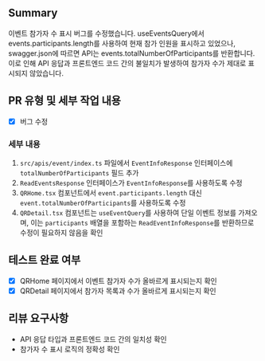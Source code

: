 ## Summary

이벤트 참가자 수 표시 버그를 수정했습니다. useEventsQuery에서 events.participants.length를 사용하여 현재 참가 인원을 표시하고 있었으나, swagger.json에 따르면 API는 events.totalNumberOfParticipants를 반환합니다. 이로 인해 API 응답과 프론트엔드 코드 간의 불일치가 발생하여 참가자 수가 제대로 표시되지 않았습니다.


## PR 유형 및 세부 작업 내용

- [x] 버그 수정

### 세부 내용
1. `src/apis/event/index.ts` 파일에서 `EventInfoResponse` 인터페이스에 `totalNumberOfParticipants` 필드 추가
2. `ReadEventsResponse` 인터페이스가 `EventInfoResponse`를 사용하도록 수정
3. `QRHome.tsx` 컴포넌트에서 `event.participants.length` 대신 `event.totalNumberOfParticipants`를 사용하도록 수정
4. `QRDetail.tsx` 컴포넌트는 `useEventQuery`를 사용하여 단일 이벤트 정보를 가져오며, 이는 `participants` 배열을 포함하는 `ReadEventInfoResponse`를 반환하므로 수정이 필요하지 않음을 확인

## 테스트 완료 여부
- [x] QRHome 페이지에서 이벤트 참가자 수가 올바르게 표시되는지 확인
- [x] QRDetail 페이지에서 참가자 목록과 수가 올바르게 표시되는지 확인

## 리뷰 요구사항
- API 응답 타입과 프론트엔드 코드 간의 일치성 확인
- 참가자 수 표시 로직의 정확성 확인
